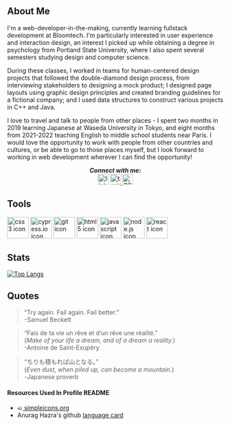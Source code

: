 ## About Me

I'm a web-developer-in-the-making, currently learning fullstack development at Bloomtech. I'm particularly interested in user experience and interaction design, an interest I picked up while obtaining a degree in psychology from Portland State University, where I also spent several semesters studying design and computer science.

During these classes, I worked in teams for human-centered design projects that followed the double-diamond design process, from interviewing stakeholders to designing a mock product; I designed page layouts using graphic design principles and created branding guidelines for a fictional company; and I used data structures to construct various projects in C++ and Java.

I love to travel and talk to people from other places - I spent two months in 2019 learning Japanese at Waseda University in Tokyo, and eight months from 2021-2022 teaching English to middle school students near Paris. I would love the opportunity to work with people from other countries and cultures, or be able to go to those places myself, but I look forward to working in web development wherever I can find the opportunity! 


<div align="center">
  <strong><em>Connect with me:</em></strong><br>
<a href="https://www.linkedin.com/in/sawyer-welter-474065256/"><img src="https://user-images.githubusercontent.com/110304838/213889584-23bf2722-c24f-4061-8a3b-be4fc574abe8.svg" alt="linkedin icon" width="25" height="25"></a>    <a href="https://twitter.com/sawyer_welter"><img src="https://user-images.githubusercontent.com/110304838/213889723-2707c735-7d31-414c-a4d2-5b6fea67c850.svg" alt="twitter icon" width="25" height="25">     <a href="https://dev.to/sawyer_welter"><img src="https://user-images.githubusercontent.com/110304838/213894763-be106337-2bd5-42a1-98fe-f17901ac73f1.svg" width="25" height="25" alt="DEV.to icon"></a>
  </div>

## Tools

<a href="#"><img src="https://user-images.githubusercontent.com/110304838/213890259-a9185d3a-ea45-45b2-9f92-a7fee658b53e.svg" alt="css3 icon" width="50" height="50"></a>
<a href="https://www.cypress.io/">
<img src="https://user-images.githubusercontent.com/110304838/213890262-7ad3c33d-7469-4770-88c8-9a69f4608a7b.svg" alt="cypress.io icon" width="50" height="50"></a>
<a href="https://git-scm.com/"><img src="https://user-images.githubusercontent.com/110304838/213890264-0dc14dd6-902e-49f1-9c4c-66dd5e5ac068.svg" alt="git icon" width="50" height="50"></a>
<a href="#"><img src="https://user-images.githubusercontent.com/110304838/213890265-d987f7fc-28b0-47f8-ab73-5a3b4d44d750.svg" alt="html5 icon" width="50" height="50"></a>
<a href="https://www.javascript.com/"><img src="https://user-images.githubusercontent.com/110304838/213890266-37d71ce8-48ed-4b1d-8e6c-978577250830.svg" alt="javascript icon" width="50" height="50"></a>
<a href="https://nodejs.org/en/"><img src="https://user-images.githubusercontent.com/110304838/213890267-d12e17fd-265e-49b7-be15-6ab8bbb30941.svg" alt="node.js icon" width="50" height="50"></a>
<a href="https://reactjs.org/"><img src="https://user-images.githubusercontent.com/110304838/213890268-962e9900-27ed-4420-a10c-8ca2bfcd0cd6.svg" alt="react icon" width="50" height="50"></a><br>
  
## Stats

[![Top Langs](https://github-readme-stats.vercel.app/api/top-langs/?username=sawelter&layout=compact)](https://github.com/sawelter/github-readme-stats)
  
## Quotes

> “Try again. Fail again. Fail better.” <br>     -Samuel Beckett

> “Fais de ta vie un rêve et d’un rêve une réalité.”<br>(<i>Make of your life a dream, and of a dream a reality.</i>) <br>     -Antoine de Saint-Exupéry

> “ちりも積もれば山となる。”<br> (<i>Even dust, when piled up, can become a mountain.</i>) <br>     -Japanese proverb 
  
#### Resources Used In Profile README
  
- <a href="https://simpleicons.org/"><img src="https://user-images.githubusercontent.com/110304838/213891275-817606ed-8f61-4775-be08-b7685f9e50eb.svg" alt="simpleicons.org icon" width="12" height="12"> simpleicons.org</a>
- Anurag Hazra's github <a href="https://github.com/anuraghazra/github-readme-stats#top-languages-card">language card</a>
